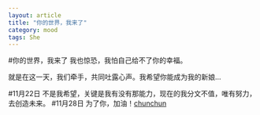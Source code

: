 ```yaml
---
layout: article
title: "你的世界，我来了"
category: mood
tags: She
---
```

#你的世界，我来了
我也惊恐，我怕自己给不了你的幸福。


就是在这一天，我们牵手，共同吐露心声。我希望你能成为我的新娘...

#11月22日
不是我希望，关键是我有没有那能力，现在的我分文不值，唯有努力，去创造未来。
#11月28日
为了你，加油！[chunchun](http://music.163.com/#/song?id=144109)
